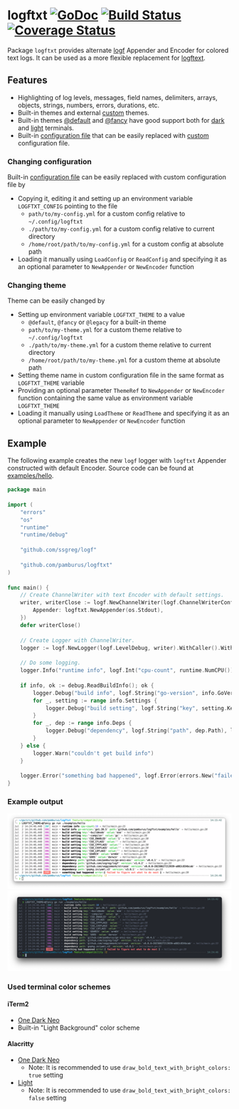 # logftxt [![GoDoc][doc-img]][doc] [![Build Status][ci-img]][ci] [![Coverage Status][cov-img]][cov]

Package `logftxt` provides alternate [logf](github.com/ssgreg/logf) Appender and Encoder for colored text logs.
It can be used as a more flexible replacement for [logftext](https://github.com/ssgreg/logftext).

## Features

* Highlighting of log levels, messages, field names, delimiters, arrays, objects, strings, numbers, errors, durations, etc.
* Built-in themes and external [custom](#changing-theme) themes.
* Built-in themes [@default](assets/theme/default.yml) and [@fancy](assets/theme/fancy.yml) have good support both for [dark](examples/hello/assets/screenshots/hello-dark-fancy.png#gh-dark-mode-only) and [light](examples/hello/assets/screenshots/hello-light-fancy.png#gh-light-mode-only) terminals.
* Built-in [configuration file](assets/config.yml) that can be easily replaced with [custom](#changing-configuration) configuration file.

### Changing configuration
    
Built-in [configuration file](assets/config.yml) can be easily replaced with custom configuration file by
* Copying it, editing it and setting up an environment variable `LOGFTXT_CONFIG` pointing to the file
    * `path/to/my-config.yml` for a custom config relative to `~/.config/logftxt`
    * `./path/to/my-config.yml` for a custom config relative to current directory
    * `/home/root/path/to/my-config.yml` for a custom config at absolute path
* Loading it manually using `LoadConfig` or `ReadConfig` and specifying it as an optional parameter to `NewAppender` or `NewEncoder` function

### Changing theme

Theme can be easily changed by
* Setting up environment variable `LOGFTXT_THEME` to a value
    * `@default`, `@fancy` or `@legacy` for a built-in theme
    * `path/to/my-theme.yml` for a custom theme relative to `~/.config/logftxt`
    * `./path/to/my-theme.yml` for a custom theme relative to current directory
    * `/home/root/path/to/my-theme.yml` for a custom theme at absolute path
* Setting theme name in custom configuration file in the same format as `LOGFTXT_THEME` variable
* Providing an optional parameter `ThemeRef` to `NewAppender` or `NewEncoder` function containing the same value as environment variable `LOGFTXT_THEME`
* Loading it manually using `LoadTheme` or `ReadTheme` and specifying it as an optional parameter to `NewAppender` or `NewEncoder` function

## Example

The following example creates the new `logf` logger with `logftxt` Appender constructed with default Encoder.
Source code can be found at [examples/hello](examples/hello/main.go).

```go
package main

import (
	"errors"
	"os"
	"runtime"
	"runtime/debug"

	"github.com/ssgreg/logf"

	"github.com/pamburus/logftxt"
)

func main() {
	// Create ChannelWriter with text Encoder with default settings.
	writer, writerClose := logf.NewChannelWriter(logf.ChannelWriterConfig{
		Appender: logftxt.NewAppender(os.Stdout),
	})
	defer writerClose()

	// Create Logger with ChannelWriter.
	logger := logf.NewLogger(logf.LevelDebug, writer).WithCaller().WithName("main")

	// Do some logging.
	logger.Info("runtime info", logf.Int("cpu-count", runtime.NumCPU()))

	if info, ok := debug.ReadBuildInfo(); ok {
		logger.Debug("build info", logf.String("go-version", info.GoVersion), logf.String("path", info.Path))
		for _, setting := range info.Settings {
			logger.Debug("build setting", logf.String("key", setting.Key), logf.String("value", setting.Value))
		}
		for _, dep := range info.Deps {
			logger.Debug("dependency", logf.String("path", dep.Path), logf.String("version", dep.Version))
		}
	} else {
		logger.Warn("couldn't get build info")
	}

	logger.Error("something bad happened", logf.Error(errors.New("failed to figure out what to do next")))
}
```

### Example output
![GitHub-Mark-Light](examples/hello/assets/screenshots/hello-light-fancy.png#gh-light-mode-only)
![GitHub-Mark-Dark ](examples/hello/assets/screenshots/hello-dark-fancy.png#gh-dark-mode-only)


### Used terminal color schemes

#### iTerm2
* [One Dark Neo](https://gist.github.com/pamburus/0ad130f2af9ab03a97f2a9f7b4f18c68/746ca7103726d43b767f2111799d3cb5ec08adbb)
* Built-in "Light Background" color scheme

#### Alacritty
* [One Dark Neo](https://gist.github.com/pamburus/e27ebf60aa17d126f5c879f06112edd6/a1e66d34a65b883f1cb8ec28820cc0c53233e3aa#file-alacritty-yml-L904)
  * Note: It is recommended to use `draw_bold_text_with_bright_colors: true` setting
* [Light](https://gist.github.com/pamburus/e27ebf60aa17d126f5c879f06112edd6/a1e66d34a65b883f1cb8ec28820cc0c53233e3aa#file-alacritty-yml-L875)
  * Note: It is recommended to use `draw_bold_text_with_bright_colors: false` setting


[doc-img]: https://pkg.go.dev/badge/github.com/pamburus/logftxt
[doc]: https://pkg.go.dev/github.com/pamburus/logftxt
[ci-img]: https://github.com/pamburus/logf-x/actions/workflows/ci.yml/badge.svg
[ci]: https://github.com/pamburus/logf-x/actions/workflows/ci.yml
[cov-img]: https://codecov.io/gh/pamburus/logf-x/logftxt/branch/main/graph/badge.svg
[cov]: https://codecov.io/gh/pamburus/logf-x/logftxt
